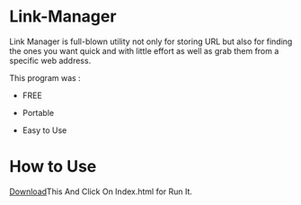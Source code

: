 # Link-Manager
Link Manager is full-blown utility not only for storing URL but also for finding the ones you want quick and with little effort as well as grab them from a specific web address.

This program was :

- FREE

- Portable

- Easy to Use

# How to Use
[Download]()This And Click On Index.html for Run It. 
